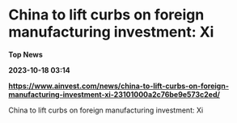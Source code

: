 # China to lift curbs on foreign manufacturing investment: Xi
**Top News**

**2023-10-18 03:14**

**https://www.ainvest.com/news/china-to-lift-curbs-on-foreign-manufacturing-investment-xi-23101000a2c76be9e573c2ed/**

China to lift curbs on foreign manufacturing investment: Xi